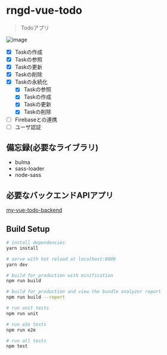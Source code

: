 # rngd-vue-todo

> Todoアプリ

![image](http://www.rinsymbol.sakura.ne.jp/github_images/rngd_todo.png)


* [x] Taskの作成
* [x] Taskの参照
* [x] Taskの更新
* [x] Taskの削除
* [x] Taskの永続化
  * [x] Taskの参照
  * [x] Taskの作成
  * [x] Taskの更新
  * [x] Taskの削除
* [ ] Firebaseとの連携
* [ ] ユーザ認証

## 備忘録(必要なライブラリ)

* bulma
* sass-loader
* node-sass


## 必要なバックエンドAPIアプリ

[my-vue-todo-backend](https://github.com/rinne-grid/my-vue-todo-backend)

## Build Setup

``` bash
# install dependencies
yarn install

# serve with hot reload at localhost:8080
yarn dev

# build for production with minification
npm run build

# build for production and view the bundle analyzer report
npm run build --report

# run unit tests
npm run unit

# run e2e tests
npm run e2e

# run all tests
npm test
```
